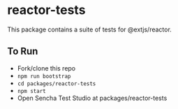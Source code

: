 # reactor-tests

This package contains a suite of tests for @extjs/reactor.

## To Run

* Fork/clone this repo
* `npm run bootstrap`
* `cd packages/reactor-tests`
* `npm start`
* Open Sencha Test Studio at packages/reactor-tests